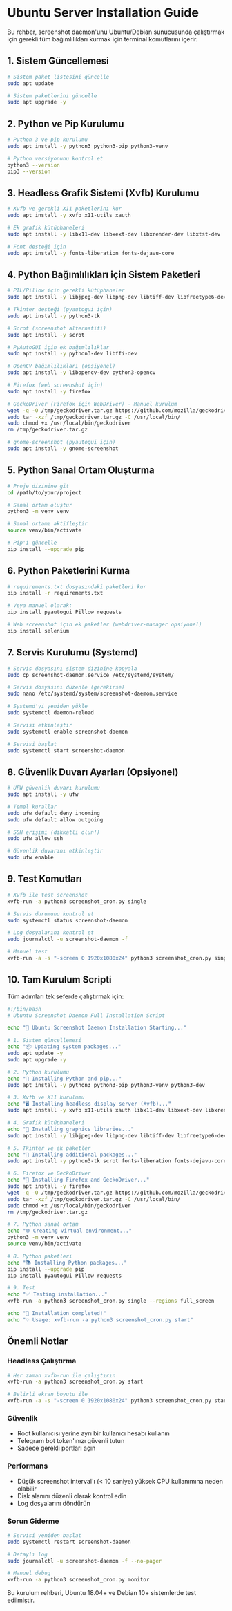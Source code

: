 # Ubuntu Server Installation Guide

Bu rehber, screenshot daemon'unu Ubuntu/Debian sunucusunda çalıştırmak için gerekli tüm bağımlılıkları kurmak için terminal komutlarını içerir.

## 1. Sistem Güncellemesi

```bash
# Sistem paket listesini güncelle
sudo apt update

# Sistem paketlerini güncelle
sudo apt upgrade -y
```

## 2. Python ve Pip Kurulumu

```bash
# Python 3 ve pip kurulumu
sudo apt install -y python3 python3-pip python3-venv

# Python versiyonunu kontrol et
python3 --version
pip3 --version
```

## 3. Headless Grafik Sistemi (Xvfb) Kurulumu

```bash
# Xvfb ve gerekli X11 paketlerini kur
sudo apt install -y xvfb x11-utils xauth

# Ek grafik kütüphaneleri
sudo apt install -y libx11-dev libxext-dev libxrender-dev libxtst-dev

# Font desteği için
sudo apt install -y fonts-liberation fonts-dejavu-core
```

## 4. Python Bağımlılıkları için Sistem Paketleri

```bash
# PIL/Pillow için gerekli kütüphaneler
sudo apt install -y libjpeg-dev libpng-dev libtiff-dev libfreetype6-dev

# Tkinter desteği (pyautogui için)
sudo apt install -y python3-tk

# Scrot (screenshot alternatifi)
sudo apt install -y scrot

# PyAutoGUI için ek bağımlılıklar
sudo apt install -y python3-dev libffi-dev

# OpenCV bağımlılıkları (opsiyonel)
sudo apt install -y libopencv-dev python3-opencv

# Firefox (web screenshot için)
sudo apt install -y firefox

# GeckoDriver (Firefox için WebDriver) - Manuel kurulum
wget -q -O /tmp/geckodriver.tar.gz https://github.com/mozilla/geckodriver/releases/download/v0.33.0/geckodriver-v0.33.0-linux64.tar.gz
sudo tar -xzf /tmp/geckodriver.tar.gz -C /usr/local/bin/
sudo chmod +x /usr/local/bin/geckodriver
rm /tmp/geckodriver.tar.gz

# gnome-screenshot (pyautogui için)
sudo apt install -y gnome-screenshot
```

## 5. Python Sanal Ortam Oluşturma

```bash
# Proje dizinine git
cd /path/to/your/project

# Sanal ortam oluştur
python3 -m venv venv

# Sanal ortamı aktifleştir
source venv/bin/activate

# Pip'i güncelle
pip install --upgrade pip
```

## 6. Python Paketlerini Kurma

```bash
# requirements.txt dosyasındaki paketleri kur
pip install -r requirements.txt

# Veya manuel olarak:
pip install pyautogui Pillow requests

# Web screenshot için ek paketler (webdriver-manager opsiyonel)
pip install selenium
```

## 7. Servis Kurulumu (Systemd)

```bash
# Servis dosyasını sistem dizinine kopyala
sudo cp screenshot-daemon.service /etc/systemd/system/

# Servis dosyasını düzenle (gerekirse)
sudo nano /etc/systemd/system/screenshot-daemon.service

# Systemd'yi yeniden yükle
sudo systemctl daemon-reload

# Servisi etkinleştir
sudo systemctl enable screenshot-daemon

# Servisi başlat
sudo systemctl start screenshot-daemon
```

## 8. Güvenlik Duvarı Ayarları (Opsiyonel)

```bash
# UFW güvenlik duvarı kurulumu
sudo apt install -y ufw

# Temel kurallar
sudo ufw default deny incoming
sudo ufw default allow outgoing

# SSH erişimi (dikkatli olun!)
sudo ufw allow ssh

# Güvenlik duvarını etkinleştir
sudo ufw enable
```

## 9. Test Komutları

```bash
# Xvfb ile test screenshot
xvfb-run -a python3 screenshot_cron.py single

# Servis durumunu kontrol et
sudo systemctl status screenshot-daemon

# Log dosyalarını kontrol et
sudo journalctl -u screenshot-daemon -f

# Manuel test
xvfb-run -a -s "-screen 0 1920x1080x24" python3 screenshot_cron.py single
```

## 10. Tam Kurulum Scripti

Tüm adımları tek seferde çalıştırmak için:

```bash
#!/bin/bash
# Ubuntu Screenshot Daemon Full Installation Script

echo "🚀 Ubuntu Screenshot Daemon Installation Starting..."

# 1. Sistem güncellemesi
echo "📦 Updating system packages..."
sudo apt update -y
sudo apt upgrade -y

# 2. Python kurulumu
echo "🐍 Installing Python and pip..."
sudo apt install -y python3 python3-pip python3-venv python3-dev

# 3. Xvfb ve X11 kurulumu
echo "🖥️ Installing headless display server (Xvfb)..."
sudo apt install -y xvfb x11-utils xauth libx11-dev libxext-dev libxrender-dev libxtst-dev

# 4. Grafik kütüphaneleri
echo "🎨 Installing graphics libraries..."
sudo apt install -y libjpeg-dev libpng-dev libtiff-dev libfreetype6-dev

# 5. Tkinter ve ek paketler
echo "🔧 Installing additional packages..."
sudo apt install -y python3-tk scrot fonts-liberation fonts-dejavu-core

# 6. Firefox ve GeckoDriver
echo "🦊 Installing Firefox and GeckoDriver..."
sudo apt install -y firefox
wget -q -O /tmp/geckodriver.tar.gz https://github.com/mozilla/geckodriver/releases/download/v0.33.0/geckodriver-v0.33.0-linux64.tar.gz
sudo tar -xzf /tmp/geckodriver.tar.gz -C /usr/local/bin/
sudo chmod +x /usr/local/bin/geckodriver
rm /tmp/geckodriver.tar.gz

# 7. Python sanal ortam
echo "🌐 Creating virtual environment..."
python3 -m venv venv
source venv/bin/activate

# 8. Python paketleri
echo "📚 Installing Python packages..."
pip install --upgrade pip
pip install pyautogui Pillow requests

# 9. Test
echo "✅ Testing installation..."
xvfb-run -a python3 screenshot_cron.py single --regions full_screen

echo "🎉 Installation completed!"
echo "💡 Usage: xvfb-run -a python3 screenshot_cron.py start"
```

## Önemli Notlar

### Headless Çalıştırma
```bash
# Her zaman xvfb-run ile çalıştırın
xvfb-run -a python3 screenshot_cron.py start

# Belirli ekran boyutu ile
xvfb-run -a -s "-screen 0 1920x1080x24" python3 screenshot_cron.py start
```

### Güvenlik
- Root kullanıcısı yerine ayrı bir kullanıcı hesabı kullanın
- Telegram bot token'ınızı güvenli tutun
- Sadece gerekli portları açın

### Performans
- Düşük screenshot interval'ı (< 10 saniye) yüksek CPU kullanımına neden olabilir
- Disk alanını düzenli olarak kontrol edin
- Log dosyalarını döndürün

### Sorun Giderme
```bash
# Servisi yeniden başlat
sudo systemctl restart screenshot-daemon

# Detaylı log
sudo journalctl -u screenshot-daemon -f --no-pager

# Manuel debug
xvfb-run -a python3 screenshot_cron.py monitor
```

Bu kurulum rehberi, Ubuntu 18.04+ ve Debian 10+ sistemlerde test edilmiştir.
